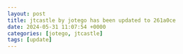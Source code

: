 ```yaml
---
layout: post
title: jtcastle by jotego has been updated to 261a0ce
date: 2024-05-31 11:07:54 +0000
categories: [jotego, jtcastle]
tags: [update]
---
```


